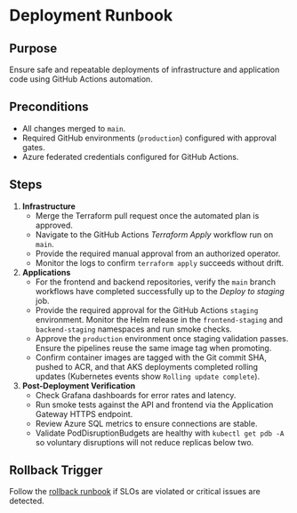 # Deployment Runbook

## Purpose
Ensure safe and repeatable deployments of infrastructure and application code using GitHub Actions automation.

## Preconditions
- All changes merged to `main`.
- Required GitHub environments (`production`) configured with approval gates.
- Azure federated credentials configured for GitHub Actions.

## Steps
1. **Infrastructure**
   - Merge the Terraform pull request once the automated plan is approved.
   - Navigate to the GitHub Actions *Terraform Apply* workflow run on `main`.
   - Provide the required manual approval from an authorized operator.
   - Monitor the logs to confirm `terraform apply` succeeds without drift.
2. **Applications**
   - For the frontend and backend repositories, verify the `main` branch workflows have completed successfully up to the *Deploy to staging* job.
   - Provide the required approval for the GitHub Actions `staging` environment. Monitor the Helm release in the `frontend-staging` and `backend-staging` namespaces and run smoke checks.
   - Approve the `production` environment once staging validation passes. Ensure the pipelines reuse the same image tag when promoting.
   - Confirm container images are tagged with the Git commit SHA, pushed to ACR, and that AKS deployments completed rolling updates (Kubernetes events show `Rolling update complete`).
3. **Post-Deployment Verification**
   - Check Grafana dashboards for error rates and latency.
   - Run smoke tests against the API and frontend via the Application Gateway HTTPS endpoint.
   - Review Azure SQL metrics to ensure connections are stable.
   - Validate PodDisruptionBudgets are healthy with `kubectl get pdb -A` so voluntary disruptions will not reduce replicas below two.

## Rollback Trigger
Follow the [rollback runbook](rollback.md) if SLOs are violated or critical issues are detected.
